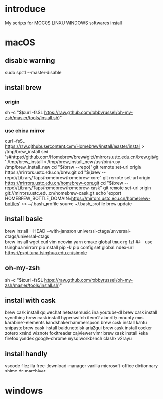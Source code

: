 # introduce 
My scripts for MOCOS LINXU WINDOWS softwares install
# macOS
## disable warning
sudo spctl --master-disable
## install brew
### origin
sh -c "$(curl -fsSL https://raw.github.com/robbyrussell/oh-my-zsh/master/tools/install.sh)"
### use china mirror
curl -fsSL https://raw.githubusercontent.com/Homebrew/install/master/install > /tmp/brew_install
sed 's#https://github\.com/Homebrew/brew#git://mirrors\.ustc\.edu\.cn/brew\.git#g' /tmp/brew_install > /tmp/brew_install_new
/usr/bin/ruby /tmp/brew_install_new
cd "$(brew --repo)"
git remote set-url origin https://mirrors.ustc.edu.cn/brew.git
cd "$(brew --repo)/Library/Taps/homebrew/homebrew-core"
git remote set-url origin https://mirrors.ustc.edu.cn/homebrew-core.git
cd "$(brew --repo)/Library/Taps/homebrew/homebrew-cask"
git remote set-url origin git://mirrors.ustc.edu.cn/homebrew-cask.git
echo 'export HOMEBREW_BOTTLE_DOMAIN=https://mirrors.ustc.edu.cn/homebrew-bottles' >> ~/.bash_profile
source ~/.bash_profile
brew update
## install basic
brew install --HEAD --with-jansson universal-ctags/universal-ctags/universal-ctags    
brew install wget curl vim neovim yarn cmake global tmux rg fzf 
##　use tsinghua mirrorr
pip install pip -U
pip config set global.index-url https://pypi.tuna.tsinghua.edu.cn/simple
## oh-my-zsh
sh -c "$(curl -fsSL https://raw.github.com/robbyrussell/oh-my-zsh/master/tools/install.sh)"
## install with cask
brew cask install qq wechat neteasemusic iina youtube-dl 
brew cask install syncthing 
brew cask install hyperswitch iterm2 alacritty mounty mos karabiner-elements handshaker hammerspoon
brew cask install kantu snipaste
brew cask install baidunetdisk aria2gui 
brew cask install docker zotero xmind wiznote foxitreader cajviewer vimr
brew cask install keka firefox yandex google-chrome mysqlworkbench clashx v2rayu
## install handly
vscode filezilla free-download-manager vanilla microsoft-office dictionnary shimo dr.unarchiver
# windows
